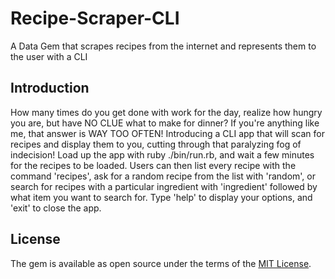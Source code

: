 # Recipe-Scraper-CLI
A Data Gem that scrapes recipes from the internet and represents them to the user with a CLI

## Introduction

How many times do you get done with work for the day, realize how hungry you are, but have NO CLUE what to make for dinner? If you're anything like me, that answer is WAY TOO OFTEN! Introducing a CLI app that will scan for recipes and display them to you, cutting through that paralyzing fog of indecision! Load up the app with ruby ./bin/run.rb, and wait a few minutes for the recipes to be loaded. Users can then list every recipe with the command 'recipes', ask for a random recipe from the list with 'random', or search for recipes with a particular ingredient with 'ingredient' followed by what item you want to search for. Type 'help' to display your options, and 'exit' to close the app.

## License

The gem is available as open source under the terms of the [MIT License](https://opensource.org/licenses/MIT).